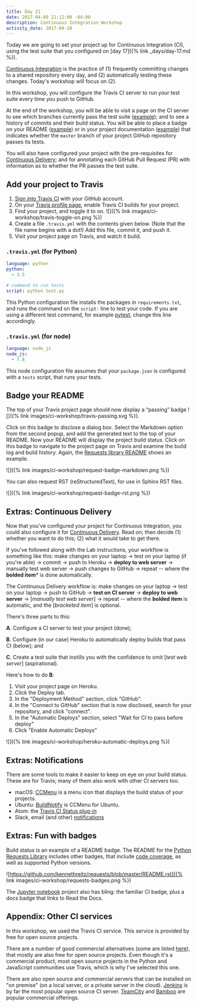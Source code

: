 ```yaml
---
title: Day 21
date: 2017-04-09 21:12:00 -04:00
description: Continuous Integration Workshop
activity_date: 2017-04-10
---
```


Today we are going to set your project up for Continuous Integration (CI), using the test suite that you configured on
[day 17]({% link _days/day-17.md %}).

[Continuous Integration](https://www.thoughtworks.com/continuous-integration) is the practice of (1) frequently committing changes to a shared repository every day, and (2) automatically testing these changes. Today's workshop will focus on (2).

In this workshop, you will configure the Travis CI server to run your test suite every time you push to GitHub.

At the end of the workshop, you will be able to visit a page on the CI server to see which branches currently pass the test suite ([example](https://travis-ci.org/kennethreitz/requests)); and to see a history of commits and their build status. You will be able to place a badge on your README ([example](https://github.com/kennethreitz/requests)) or in your project documentation ([example](http://docs.python-requests.org/en/latest/)) that indicates whether the `master` branch of your project GitHub repository passes its tests.

You will also have configured your project with the pre-requisites for [Continuous Delivery](https://continuousdelivery.com); and for annotating each GitHub Pull Request (PR) with information as to whether the PR passes the test suite.

## Add your project to Travis

  1. [Sign into Travis CI](https://travis-ci.org/auth) with your GitHub account.
  2. On your [Travis profile page](https://travis-ci.org/profile), enable Travis CI builds for your project.
  3. Find your project, and toggle it to on. ![]({% link images/ci-workshop/travis-toggle-on.png %})
  4. Create a file `.travis.yml` with the contents given below. (Note that the file name begins with a dot!) Add this file, commit it, and push it.
  5. Visit your project page on Travis, and watch it build.

### `.travis.yml` (for Python)

``` yaml
language: python
python:
  - 3.5

# command to run tests
script: python test.py
```

This Python configuration file installs the packages in `requirements.txt`, and runs the command on the `script:` line to test your code. If you are using a different test command, for example [pytest](https://docs.pytest.org/en/latest/), change this line accordingly.

### `.travis.yml` (for node)

``` yaml
language: node_js
node_js:
  - 7.8
```

This node configuration file assumes that your `package.json` is configured with a `tests` script, that runs your tests.

## Badge your README

The top of your Travis project page should now display a “passing” badge ![]({% link images/ci-workshop/travis-passing.svg %}).

Click on this badge to disclose a dialog box. Select the Markdown option from the second popup, and add the generated text to the top of your README. Now your README will display the project build status. Click on this badge to navigate to the project page on Travis and examine the build log and build history. Again, the [Requests library README](https://github.com/kennethreitz/requests) shows an example.

![]({% link images/ci-workshop/request-badge-markdown.png %})

You can also request RST (reStructuredText), for use in Sphinx RST files.

![]({% link images/ci-workshop/request-badge-rst.png %})

## Extras: Continuous Delivery

Now that you've configured your project for Continuous Integration, you could also configure it for [Continuous Delivery](https://continuousdelivery.com). Read on; then decide (1) whether you want to do this; (2) what it would take to get there.

If you've followed along with the Lab instructions, your workflow is something like this: make changes on your laptop → test on your laptop (if you're able) → commit → push to Heroku → **deploy to web server** → manually test web server → push changes to GitHub → repeat -- where the **bolded item*** is done automatically.

The Continuous Delivery workflow is: make changes on your laptop → test on your laptop → push to GitHub → **test on CI server** → **deploy to web server** → [*manually test web server*] → repeat -- where the **bolded item** is automatic, and the [*bracketed item*] is optional.

There's three parts to this:

**A**. Configure a CI server to test your project (done);

**B**. Configure (in our case) Heroku to automatically deploy builds that pass CI (below); and

**C**. Create a test suite that instills you with the confidence to omit [*test web server*] (aspirational).

Here's how to do **B**:

1. Visit your project page on Heroku.
2. Click the Deploy tab.
3. In the "Deployment Method" section, click "GitHub".
4. In the "Connect to GitHub" section that is now disclosed, search for your repository, and click "connect".
5. In the "Automatic Deploys" section, select "Wait for CI to pass before deploy"
6. Click "Enable Automatic Deploys"

![]({% link images/ci-workshop/heroku-automatic-deploys.png %})

## Extras: Notifications

There are some tools to make it easier to keep on eye on your build status. These are for Travis; many of them also work with other CI servers too.

* macOS: [CCMenu](http://ccmenu.org) is a menu icon that displays the build status of your projects.
* Ubuntu: [BuildNotify](https://bitbucket.org/Anay/buildnotify/wiki/Home) is CCMenu for Ubuntu.
* Atom: the [Travis CI Status plug-in](https://atom.io/packages/travis-ci-status)
* Slack, email (and other) [notifications](https://docs.travis-ci.com/user/notifications/)

## Extras: Fun with badges

Build status is an example of a README badge. The README for the [Python Requests Library](https://github.com/kennethreitz/requests) includes other badges, that include [code coverage](https://en.wikipedia.org/wiki/Code_coverage), as well as supported Python versions.

![https://github.com/kennethreitz/requests/blob/master/README.rst]({% link images/ci-workshop/requests-badges.png %})

The [Jupyter notebook](https://github.com/jupyter/notebook) project also has bling: the familiar CI badge, plus a docs badge that links to Read the Docs.

## Appendix: Other CI services

In this workshop, we used the Travis CI service. This service is provided by free for open source projects.

There are a number of good commercial alternatives (some are listed [here](https://github.com/integrations/feature/continuous-integration)), that mostly are also free for open source projects. Even though it's a commercial product, most open source projects in the Python and JavaScript communities use Travis, which is why I've selected this one.

There are also open source and commercial servers that can be installed on "on premise" (on a local server, or a private server in the cloud). [Jenkins](https://jenkins.io) is by far the most popular open source CI server. [TeamCity](https://en.wikipedia.org/wiki/TeamCity) and [Bamboo](https://en.wikipedia.org/wiki/Bamboo_(software)) are popular commercial offerings.
